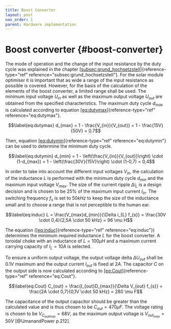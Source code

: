 ```yaml
---
title: Boost Converter
layout: post
nav_order: 1
parent: Hardware implementation
---
```


# Boost converter {#boost-converter}

The mode of operation and the change of the input resistance by the duty
cycle was explained in the chapter
[\[subsec:grund_hochsetzstell\]](#subsec:grund_hochsetzstell){reference-type="ref"
reference="subsec:grund_hochsetzstell"}. For the solar module optimiser
it is important that as wide a range of the input resistance as possible
is covered. However, for the basis of the calculation of the elements of
the boost converter, a limited range shall be used. The minimum input
voltage $U_{in}$ as well as the maximum output voltage $U_{out}$ are
obtained from the specified characteristics. The maximum duty cycle
$d_{max}$ is calculated according to equation
[\[eq:dutymax\]](#eq:dutymax){reference-type="ref"
reference="eq:dutymax"}.

$$\label{eq:dutymax}
d_{max} = 1 - \frac{V_{in}}{V_{out}} = 1 - \frac{15V}{50V} = 0.7$$

Then,
equation [\[eq:dutymin\]](#eq:dutymin){reference-type="ref"
reference="eq:dutymin"} can be used to determine the minimum duty cycle.


$$\label{eq:dutymin}
d_{min} = 1 - \left(\frac{V_{in}}{V_{out}}\right) \cdot (1-d_{max}) = 1 - \left(\frac{30V}{15V}\right) \cdot (1-0,7) = 0,4$$


In order to take into account the different input voltages $V_{in}$, the
calculation of the inductance $L$ is performed with the minimum duty
cycle $d_{min}$ and the maximum input voltage $V_{max}$. The size of the
current ripple $\Delta i_{L}$ is a design decision and is chosen to be
$25\%$ of the maximum input current $I_{in}$. The switching frequency
$f_{s}$ is set to $50kHz$ to keep the size of the inductance small and
to choose a range that is not perceptible to the human ear.

$$\label{eq:induc}
L = \frac{V_{max}d_{min}}{\Delta i_{L} f_{s}} = \frac{30V \cdot 0,4}{2,5A \cdot 50 kHz} = 96 \mu H$$

The equation ([\[eq:induc\]](#eq:induc){reference-type="ref"
reference="eq:induc"}) determines the minimum required inductance $L$
for the boost converter. A toroidal choke with an inductance of
$L=100 \mu H$ and a maximum current carrying capacity of $I_{L}=10A$ is
selected.

To ensure a uniform output voltage, the output voltage delta
$\Delta U_{out}$ shall be $0.1V$ maximum and the output current
$I_{out}$ is fixed at $2A$. The capacitor $C$ on the output side is now
calculated according to [\[eq:Cout\]](#eq:Cout){reference-type="ref"
reference="eq:Cout"}.

$$\label{eq:Cout}
C_{out} = \frac{I_{out}D_{max}}{\Delta V_{out} f_{s}} = \frac{2A \cdot 0,7}{0,1V \cdot 50 kHz} = 280 \mu F$$

The capacitance of the output capacitor should be greater than the
calculated value and is thus chosen to be $C_{out} = 470 \mu F$. The
voltage rating is chosen to be $V_{C_{outmax}}=68V$, as the maximum
output voltage is $V_{out_{max}}=50V$ [@UmanandPower p.212].
